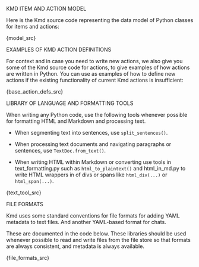 KMD ITEM AND ACTION MODEL

Here is the Kmd source code representing the data model of Python classes for items and
actions:

{model_src}

EXAMPLES OF KMD ACTION DEFINITIONS

For context and in case you need to write new actions, we also give you some of the Kmd
source code for actions, to give examples of how actions are written in Python.
You can use as examples of how to define new actions if the existing functionality of
current Kmd actions is insufficient:

{base_action_defs_src}

LIBRARY OF LANGUAGE AND FORMATTING TOOLS

When writing any Python code, use the following tools whenever possible for formatting HTML
and Markdown and processing text.

- When segmenting text into sentences, use `split_sentences()`.

- When processing text documents and navigating paragraphs or sentences, use
  `TextDoc.from_text()`.

- When writing HTML within Markdown or converting use tools in text_formatting.py such as
  `html_to_plaintext()` and html_in_md.py to write HTML wrappers in of divs or spans like
  `html_div(...)` or `html_span(...)`.

{text_tool_src}

FILE FORMATS

Kmd uses some standard conventions for file formats for adding YAML metadata to text files.
And another YAML-based format for chats.

These are documented in the code below.
These libraries should be used whenever possible to read and write files from the file store
so that formats are always consistent, and metadata is always available.

{file_formats_src}

